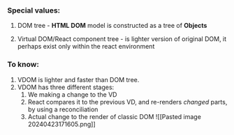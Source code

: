 ### Special values:
1. DOM tree - **HTML DOM** model is constructed as a tree of **Objects**
	
2. Virtual DOM/React component tree - is lighter version of original DOM, it perhaps exist only within  the react environment 

### To know:
1. VDOM is lighter and faster than DOM tree.
2. VDOM has three different stages:
	1. We making a change to the VD
	2. React compares it to the previous VD, and re-renders *changed* parts, by using a reconciliation 
	3. Actual change to the render of classic DOM
![[Pasted image 20240423171605.png]]
